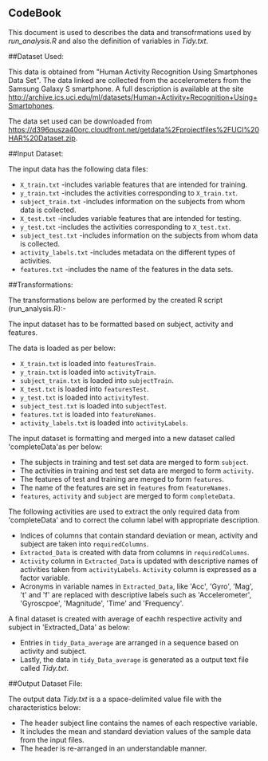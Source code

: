 CodeBook
---------------------------------------------------------------
This document is used to describes the data and transofrmations used by *run_analysis.R* and also the definition of variables in *Tidy.txt*.

##Dataset Used:

This data is obtained from "Human Activity Recognition Using Smartphones Data Set". The data linked are collected from the accelerometers from the Samsung Galaxy S smartphone. A full description is available at the site <http://archive.ics.uci.edu/ml/datasets/Human+Activity+Recognition+Using+Smartphones>.

The data set used can be downloaded from <https://d396qusza40orc.cloudfront.net/getdata%2Fprojectfiles%2FUCI%20HAR%20Dataset.zip>. 

##Input Dataset:

The input data has the following data files:

- `X_train.txt`         -includes variable features that are intended for training.
- `y_train.txt`         -includes the activities corresponding to `X_train.txt`.
- `subject_train.txt`   -includes information on the subjects from whom data is collected.
- `X_test.txt`          -includes variable features that are intended for testing.
- `y_test.txt`          -includes the activities corresponding to `X_test.txt`.
- `subject_test.txt`    -includes information on the subjects from whom data is collected.
- `activity_labels.txt` -includes metadata on the different types of activities.
- `features.txt`        -includes the name of the features in the data sets.

##Transformations:

The transformations below are performed by the created R script (run_analysis.R):- 

The input dataset has to be formatted based on subject, activity and features.

The data is loaded as per below:

- `X_train.txt` is loaded into `featuresTrain`.
- `y_train.txt` is loaded into `activityTrain`.
- `subject_train.txt` is loaded into `subjectTrain`.
- `X_test.txt` is loaded into `featuresTest`.
- `y_test.txt` is loaded into `activityTest`.
- `subject_test.txt` is loaded into `subjectTest`.
- `features.txt` is loaded into `featureNames`.
- `activity_labels.txt` is loaded into `activityLabels`.

The input dataset is formatting and merged into a new dataset called 'completeData'as per below:

- The subjects in training and test set data are merged to form `subject`.
- The activities in training and test set data are merged to form `activity`.
- The features of test and training are merged to form `features`.
- The name of the features are set in `features` from `featureNames`.
- `features`, `activity` and `subject` are merged to form `completeData`.

The following activities are used to extract the only required data from 'completeData' and to correct the column label with appropriate description.

- Indices of columns that contain standard deviation or mean, activity and subject are taken into `requiredColumns`.
- `Extracted_Data` is created with data from columns in `requiredColumns`.
- `Activity` column in `Extracted_Data` is updated with descriptive names of activities taken from `activityLabels`. `Activity` column is expressed as a factor variable.
- Acronyms in variable names in `Extracted_Data`, like 'Acc', 'Gyro', 'Mag', 't' and 'f' are replaced with descriptive labels such as 'Accelerometer', 'Gyroscpoe', 'Magnitude', 'Time' and 'Frequency'.

A final dataset is created with average of eachh respective activity and subject in 'Extracted_Data' as below:

- Entries in `tidy_Data_average` are arranged in a sequence based on activity and subject.
- Lastly, the data in `tidy_Data_average` is generated as a output text file called *Tidy.txt*.

##Output Dataset File:

The output data *Tidy.txt* is a a space-delimited value file with the characteristics below:

- The header subject line contains the names of each respective variable. 
- It includes the mean and standard deviation values of the sample data from the input files.
- The header is re-arranged in an understandable manner. 
